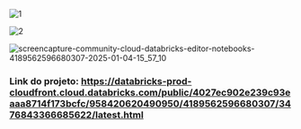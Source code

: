 ![1](https://github.com/user-attachments/assets/06e48b13-f11a-455e-9ae8-0db518b474ca)

![2](https://github.com/user-attachments/assets/eb464b8e-f1be-4e8b-af0c-2001a2336984)

![screencapture-community-cloud-databricks-editor-notebooks-4189562596680307-2025-01-04-15_57_10](https://github.com/user-attachments/assets/8fb7c634-c986-4424-8318-8aa191b56278)

### Link do projeto: https://databricks-prod-cloudfront.cloud.databricks.com/public/4027ec902e239c93eaaa8714f173bcfc/958420620490950/4189562596680307/3476843366685622/latest.html
